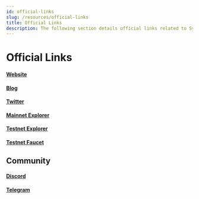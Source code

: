 ```yaml
---
id: official-links
slug: /resources/official-links
title: Official Links
description: The following section details official links related to Sygma
---
```


# Official Links

#### [Website](https://buildwithsygma.com)

#### [Blog](https://blog.buildwithsygma.com)

#### [Twitter](https://twitter.com/buildwithsygma)

#### [Mainnet Explorer](https://scan.buildwithsygma.com)

#### [Testnet Explorer](https://scan.test.buildwithsygma.com)

#### [Testnet Faucet](https://faucet-ui-stage.buildwithsygma.com/)

## Community

#### [Discord](https://discord.gg/Qdf6GyNB5Jt)

#### [Telegram](https://t.me/+j276Bt0lXrBhMjU5) 

